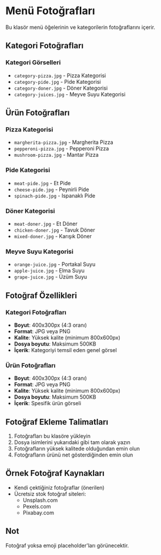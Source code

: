 # Menü Fotoğrafları

Bu klasör menü öğelerinin ve kategorilerin fotoğraflarını içerir.

## Kategori Fotoğrafları

### Kategori Görselleri
- `category-pizza.jpg` - Pizza Kategorisi
- `category-pide.jpg` - Pide Kategorisi
- `category-doner.jpg` - Döner Kategorisi
- `category-juices.jpg` - Meyve Suyu Kategorisi

## Ürün Fotoğrafları

### Pizza Kategorisi
- `margherita-pizza.jpg` - Margherita Pizza
- `pepperoni-pizza.jpg` - Pepperoni Pizza  
- `mushroom-pizza.jpg` - Mantar Pizza

### Pide Kategorisi
- `meat-pide.jpg` - Et Pide
- `cheese-pide.jpg` - Peynirli Pide
- `spinach-pide.jpg` - Ispanaklı Pide

### Döner Kategorisi
- `meat-doner.jpg` - Et Döner
- `chicken-doner.jpg` - Tavuk Döner
- `mixed-doner.jpg` - Karışık Döner

### Meyve Suyu Kategorisi
- `orange-juice.jpg` - Portakal Suyu
- `apple-juice.jpg` - Elma Suyu
- `grape-juice.jpg` - Üzüm Suyu

## Fotoğraf Özellikleri

### Kategori Fotoğrafları
- **Boyut**: 400x300px (4:3 oranı)
- **Format**: JPG veya PNG
- **Kalite**: Yüksek kalite (minimum 800x600px)
- **Dosya boyutu**: Maksimum 500KB
- **İçerik**: Kategoriyi temsil eden genel görsel

### Ürün Fotoğrafları
- **Boyut**: 400x300px (4:3 oranı)
- **Format**: JPG veya PNG
- **Kalite**: Yüksek kalite (minimum 800x600px)
- **Dosya boyutu**: Maksimum 500KB
- **İçerik**: Spesifik ürün görseli

## Fotoğraf Ekleme Talimatları

1. Fotoğrafları bu klasöre yükleyin
2. Dosya isimlerini yukarıdaki gibi tam olarak yazın
3. Fotoğrafların yüksek kalitede olduğundan emin olun
4. Fotoğrafların ürünü net gösterdiğinden emin olun

## Örnek Fotoğraf Kaynakları

- Kendi çektiğiniz fotoğraflar (önerilen)
- Ücretsiz stok fotoğraf siteleri:
  - Unsplash.com
  - Pexels.com
  - Pixabay.com

## Not

Fotoğraf yoksa emoji placeholder'ları görünecektir. 
